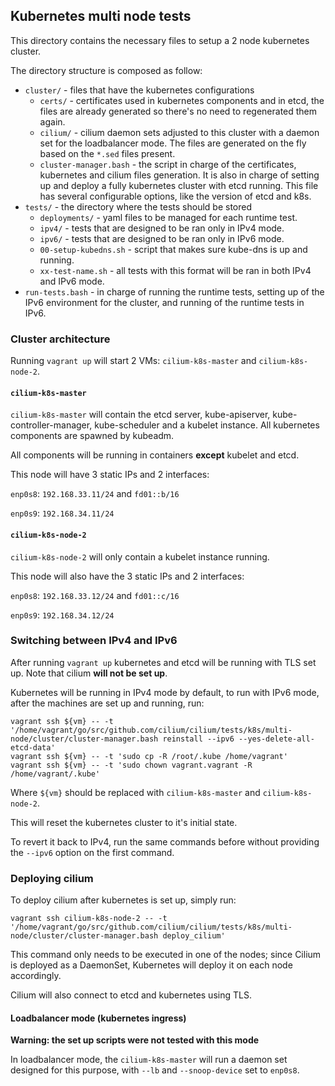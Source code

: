 ## Kubernetes multi node tests

This directory contains the necessary files to setup a 2 node kubernetes
cluster.

The directory structure is composed as follow:

- `cluster/` - files that have the kubernetes configurations
    - `certs/` - certificates used in kubernetes components and in etcd, the
    files are already generated so there's no need to regenerated them again.
    - `cilium/` - cilium daemon sets adjusted to this cluster with a daemon set
    for the loadbalancer mode. The files are generated on the fly based on the
    `*.sed` files present.
    - `cluster-manager.bash` - the script in charge of the certificates,
    kubernetes and cilium files generation. It is also in charge of setting up
    and deploy a fully kubernetes cluster with etcd running. This file has
    several configurable options, like the version of etcd and k8s.
- `tests/` - the directory where the tests should be stored
    - `deployments/` - yaml files to be managed for each runtime test.
    - `ipv4/` - tests that are designed to be ran only in IPv4 mode.
    - `ipv6/` - tests that are designed to be ran only in IPv6 mode.
    - `00-setup-kubedns.sh` - script that makes sure kube-dns is up and running.
    - `xx-test-name.sh` - all tests with this format will be ran in both IPv4
    and IPv6 mode.
- `run-tests.bash` - in charge of running the runtime tests, setting up of the
   IPv6 environment for the cluster, and running of the runtime tests in IPv6.

### Cluster architecture

Running `vagrant up` will start 2 VMs: `cilium-k8s-master` and
`cilium-k8s-node-2`.

#### `cilium-k8s-master`

`cilium-k8s-master` will contain the etcd server, kube-apiserver,
kube-controller-manager, kube-scheduler and a kubelet instance. All kubernetes
components are spawned by kubeadm.

All components will be running in containers **except** kubelet and etcd.

This node will have 3 static IPs and 2 interfaces:

`enp0s8`: `192.168.33.11/24` and `fd01::b/16`

`enp0s9`: `192.168.34.11/24`

#### `cilium-k8s-node-2`

`cilium-k8s-node-2` will only contain a kubelet instance running.

This node will also have the 3 static IPs and 2 interfaces:

`enp0s8`: `192.168.33.12/24` and `fd01::c/16`

`enp0s9`: `192.168.34.12/24`

### Switching between IPv4 and IPv6

After running `vagrant up` kubernetes and etcd will be running with TLS set up.
Note that cilium **will not be set up**.

Kubernetes will be running in IPv4 mode by default, to run with IPv6 mode, after
the machines are set up and running, run:

```
vagrant ssh ${vm} -- -t '/home/vagrant/go/src/github.com/cilium/cilium/tests/k8s/multi-node/cluster/cluster-manager.bash reinstall --ipv6 --yes-delete-all-etcd-data'
vagrant ssh ${vm} -- -t 'sudo cp -R /root/.kube /home/vagrant'
vagrant ssh ${vm} -- -t 'sudo chown vagrant.vagrant -R /home/vagrant/.kube'
```

Where `${vm}` should be replaced with `cilium-k8s-master` and
`cilium-k8s-node-2`.

This will reset the kubernetes cluster to it's initial state.

To revert it back to IPv4, run the same commands before without providing the
`--ipv6` option on the first command.

### Deploying cilium

To deploy cilium after kubernetes is set up, simply run:

```
vagrant ssh cilium-k8s-node-2 -- -t '/home/vagrant/go/src/github.com/cilium/cilium/tests/k8s/multi-node/cluster/cluster-manager.bash deploy_cilium'
```

This command only needs to be executed in one of the nodes; since Cilium is
deployed as a DaemonSet, Kubernetes will deploy it on each node accordingly.

Cilium will also connect to etcd and kubernetes using TLS.

#### Loadbalancer mode (kubernetes ingress)

**Warning: the set up scripts were not tested with this mode**

In loadbalancer mode, the `cilium-k8s-master` will run a daemon set designed for
this purpose, with `--lb` and `--snoop-device` set to `enp0s8`.
